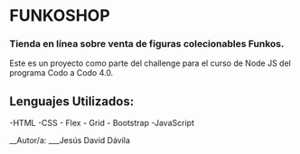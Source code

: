 # FUNKOSHOP

### Tienda en línea sobre venta de figuras colecionables Funkos.

Este es un proyecto como parte del challenge para el curso de Node JS del programa Codo a Codo 4.0.

## Lenguajes Utilizados: 

  -HTML
  -CSS
     - Flex
     - Grid
     - Bootstrap
  -JavaScript
  
  __Autor/a: ___Jesús David Dávila 
